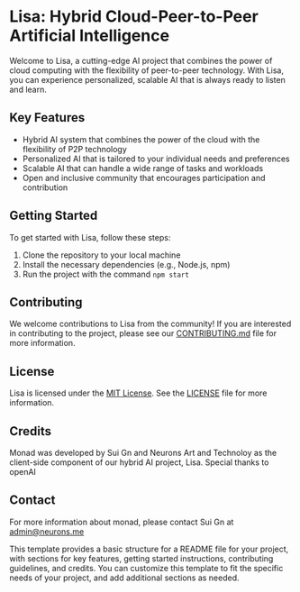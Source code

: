 # Lisa: Hybrid Cloud-Peer-to-Peer Artificial Intelligence

Welcome to Lisa, a cutting-edge AI project that combines the power of cloud computing with the flexibility of peer-to-peer technology. With Lisa, you can experience personalized, scalable AI that is always ready to listen and learn.

## Key Features

- Hybrid AI system that combines the power of the cloud with the flexibility of P2P technology
- Personalized AI that is tailored to your individual needs and preferences
- Scalable AI that can handle a wide range of tasks and workloads
- Open and inclusive community that encourages participation and contribution

## Getting Started

To get started with Lisa, follow these steps:

1. Clone the repository to your local machine
2. Install the necessary dependencies (e.g., Node.js, npm)
3. Run the project with the command `npm start`

## Contributing

We welcome contributions to Lisa from the community! If you are interested in contributing to the project, please see our [CONTRIBUTING.md](https://chat.openai.com/chat/CONTRIBUTING.md) file for more information.

## License

Lisa is licensed under the [MIT License](https://chat.openai.com/chat/LICENSE). See the [LICENSE](https://chat.openai.com/chat/LICENSE) file for more information.

## Credits

Monad was developed by Sui Gn and Neurons Art and Technoloy as the client-side component of our hybrid AI project, Lisa. Special thanks to openAI

## Contact

For more information about monad, please contact Sui Gn at admin@neurons.me

This template provides a basic structure for a README file for your project, with sections for key features, getting started instructions, contributing guidelines, and credits. You can customize this template to fit the specific needs of your project, and add additional sections as needed.